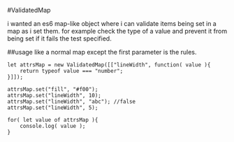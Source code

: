 #ValidatedMap

i wanted an es6 map-like object where i can validate items being set in a map as i set them. for example check the type of a value and prevent it from being set if it fails the test specified.

##usage
like a normal map except the first parameter is the rules.

```
let attrsMap = new ValidatedMap([["lineWidth", function( value ){
	return typeof value === "number";
}]]);

attrsMap.set("fill", "#f00");
attrsMap.set("lineWidth", 10);
attrsMap.set("lineWidth", "abc"); //false
attrsMap.set("lineWidth", 5);

for( let value of attrsMap ){
	console.log( value );
}
```
